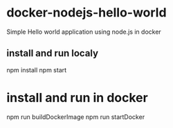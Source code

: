# docker-nodejs-hello-world
Simple Hello world application using node.js in docker

## install and run localy
npm install
npm start

# install and run in docker
npm run buildDockerImage
npm run startDocker
